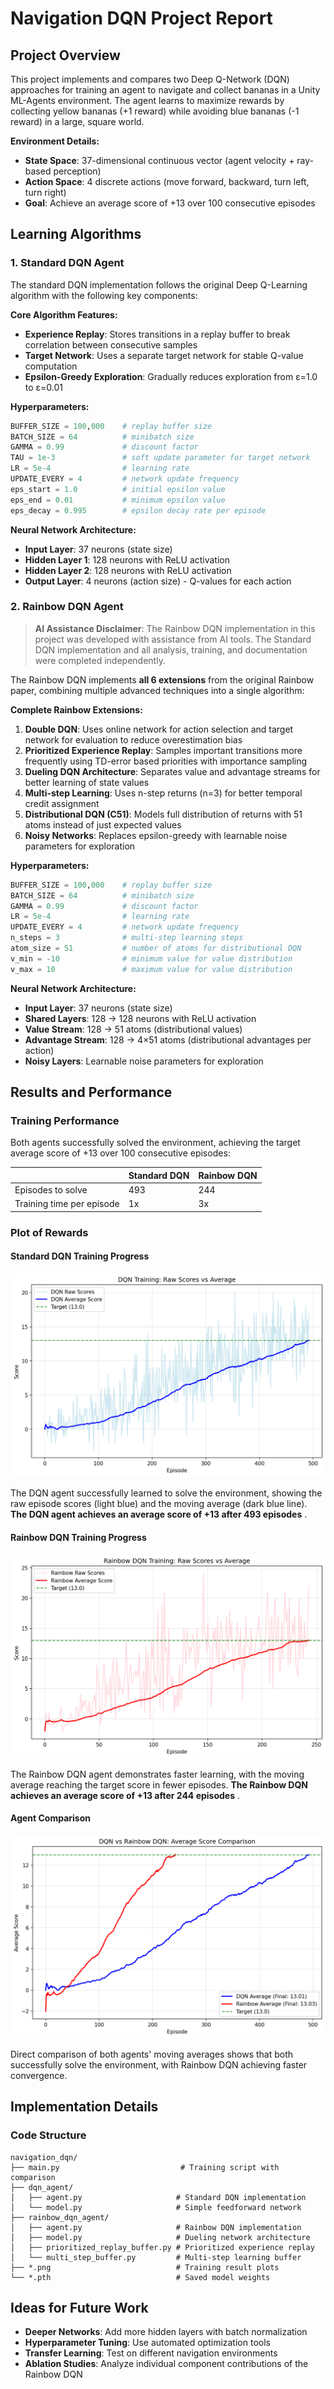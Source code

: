# Navigation DQN Project Report

## Project Overview

This project implements and compares two Deep Q-Network (DQN) approaches for training an agent to navigate and collect bananas in a Unity ML-Agents environment. The agent learns to maximize rewards by collecting yellow bananas (+1 reward) while avoiding blue bananas (-1 reward) in a large, square world.

**Environment Details:**
- **State Space**: 37-dimensional continuous vector (agent velocity + ray-based perception)
- **Action Space**: 4 discrete actions (move forward, backward, turn left, turn right)
- **Goal**: Achieve an average score of +13 over 100 consecutive episodes

## Learning Algorithms

### 1. Standard DQN Agent

The standard DQN implementation follows the original Deep Q-Learning algorithm with the following key components:

**Core Algorithm Features:**
- **Experience Replay**: Stores transitions in a replay buffer to break correlation between consecutive samples
- **Target Network**: Uses a separate target network for stable Q-value computation
- **Epsilon-Greedy Exploration**: Gradually reduces exploration from ε=1.0 to ε=0.01

**Hyperparameters:**
```python
BUFFER_SIZE = 100,000    # replay buffer size
BATCH_SIZE = 64          # minibatch size
GAMMA = 0.99             # discount factor
TAU = 1e-3               # soft update parameter for target network
LR = 5e-4                # learning rate
UPDATE_EVERY = 4         # network update frequency
eps_start = 1.0          # initial epsilon value
eps_end = 0.01           # minimum epsilon value
eps_decay = 0.995        # epsilon decay rate per episode
```

**Neural Network Architecture:**
- **Input Layer**: 37 neurons (state size)
- **Hidden Layer 1**: 128 neurons with ReLU activation
- **Hidden Layer 2**: 128 neurons with ReLU activation
- **Output Layer**: 4 neurons (action size) - Q-values for each action

### 2. Rainbow DQN Agent

> **AI Assistance Disclaimer**: The Rainbow DQN implementation in this project was developed with assistance from AI tools. The Standard DQN implementation and all analysis, training, and documentation were completed independently.

The Rainbow DQN implements **all 6 extensions** from the original Rainbow paper, combining multiple advanced techniques into a single algorithm:

**Complete Rainbow Extensions:**
1. **Double DQN**: Uses online network for action selection and target network for evaluation to reduce overestimation bias
2. **Prioritized Experience Replay**: Samples important transitions more frequently using TD-error based priorities with importance sampling
3. **Dueling DQN Architecture**: Separates value and advantage streams for better learning of state values
4. **Multi-step Learning**: Uses n-step returns (n=3) for better temporal credit assignment
5. **Distributional DQN (C51)**: Models full distribution of returns with 51 atoms instead of just expected values
6. **Noisy Networks**: Replaces epsilon-greedy with learnable noise parameters for exploration

**Hyperparameters:**
```python
BUFFER_SIZE = 100,000    # replay buffer size
BATCH_SIZE = 64          # minibatch size
GAMMA = 0.99             # discount factor
LR = 5e-4                # learning rate
UPDATE_EVERY = 4         # network update frequency
n_steps = 3              # multi-step learning steps
atom_size = 51           # number of atoms for distributional DQN
v_min = -10              # minimum value for value distribution
v_max = 10               # maximum value for value distribution
```

**Neural Network Architecture:**
- **Input Layer**: 37 neurons (state size)
- **Shared Layers**: 128 → 128 neurons with ReLU activation
- **Value Stream**: 128 → 51 atoms (distributional values)
- **Advantage Stream**: 128 → 4×51 atoms (distributional advantages per action)
- **Noisy Layers**: Learnable noise parameters for exploration

## Results and Performance

### Training Performance

Both agents successfully solved the environment, achieving the target average score of +13 over 100 consecutive episodes:

|  | Standard DQN | Rainbow DQN |
|--------|-------------|-------------|
| Episodes to solve | 493 | 244 |
| Training time per episode | 1x | 3x |

### Plot of Rewards

#### Standard DQN Training Progress
![DQN Training Results](dqn_training.png)

The DQN agent successfully learned to solve the environment, showing the raw episode scores (light blue) and the moving average (dark blue line). **The DQN agent achieves an average score of +13 after 493 episodes** .

#### Rainbow DQN Training Progress
![Rainbow DQN Training Results](rainbow_training.png)

The Rainbow DQN agent demonstrates faster learning, with the moving average reaching the target score in fewer episodes. **The Rainbow DQN achieves an average score of +13 after 244 episodes** .

#### Agent Comparison
![Agent Comparison](comparison.png)

Direct comparison of both agents' moving averages shows that both successfully solve the environment, with Rainbow DQN achieving faster convergence.

## Implementation Details

### Code Structure
```
navigation_dqn/
├── main.py                           # Training script with comparison
├── dqn_agent/
│   ├── agent.py                     # Standard DQN implementation
│   └── model.py                     # Simple feedforward network
├── rainbow_dqn_agent/
│   ├── agent.py                     # Rainbow DQN implementation
│   ├── model.py                     # Dueling network architecture
│   ├── prioritized_replay_buffer.py # Prioritized experience replay
│   └── multi_step_buffer.py         # Multi-step learning buffer
├── *.png                            # Training result plots
└── *.pth                            # Saved model weights
```

## Ideas for Future Work

- **Deeper Networks**: Add more hidden layers with batch normalization
- **Hyperparameter Tuning**: Use automated optimization tools
- **Transfer Learning**: Test on different navigation environments
- **Ablation Studies**: Analyze individual component contributions of the Rainbow DQN